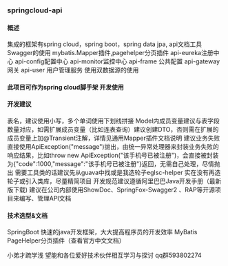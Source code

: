 ### springcloud-api
#### 概述
集成的框架有spring cloud，spring boot，spring data jpa,
api文档工具Swagger的使用
mybatis.Mapper插件,pagehelper分页插件
api-eureka注册中心
api-config配置中心
api-monitor监控中心
api-frame 公共配置
api-gateway 网关
api-user 用户管理服务
使用双数据源的使用

#### 此项目可作为spring cloud脚手架 开发使用

#### 开发建议

表名，建议使用小写，多个单词使用下划线拼接
Model内成员变量建议与表字段数量对应，如需扩展成员变量（比如连表查询）建议创建DTO，否则需在扩展的成员变量上加@Transient注解，详情见通用Mapper插件文档说明
建议业务失败直接使用ApiException("message")抛出，由统一异常处理器来封装业务失败的响应结果，比如throw new ApiException("该手机号已被注册")，会直接被封装为{"code":1000,"message":"该手机号已被注册"}返回，无需自己处理，尽情抛出
需要工具类的话建议先从guava中找或是我造轮子eglsc-helper
实在没有再造轮子或引入类库，尽量精简项目
开发规范建议遵循阿里巴巴Java开发手册（最新版下载)
建议在公司内部使用ShowDoc、SpringFox-Swagger2 、RAP等开源项目来编写、管理API文档

#### 技术选型&文档
SpringBoot 快速的java开发框架，大大提高程序员的开发效率
MyBatis PageHelper分页插件（查看官方中文文档）


小弟才疏学浅
望能和各位爱好技术伙伴相互学习与探讨
qq群593802274
